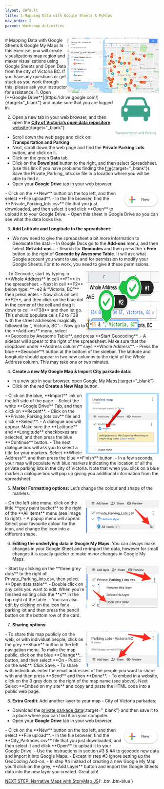 ```yaml
---
layout: default
title: 1-Mapping Data with Google Sheets & MyMaps
nav_order: 2
parent: Workshop Activities
---
```

<img src="images/maps-01.png" style="float:right;width:300px" alt="map of parking example">
# Mapping Data with Google Sheets & Google My Maps
In this exercise, you will create visualizations map region and maker visualizations using Google Sheets and Open Data from the city of Victoria BC. If you have any questions or get stuck as you work through this, please ask your instructor for assistance. 
<img src="images/maps-02.png" style="float:right;width:150px" alt="transportation and parking symbol">
1. Open [**Google Drive**](https://drive.google.com/){:target="_blank"} and make sure that you are logged in.

2. Open a new tab in your web browser, and then open the [**City of Victoria’s open data repository** website](http://opendata.victoria.ca){:target="_blank"}
- Scroll down the web page and click on: **Transportation and Parking**
- Next, scroll down the web page and find the **Private Parking Lots** button, and click on it.
- Click on the green **Data** tab.
- Click on the **Download** button to the right, and then select Spreadsheet. (use this link if you have problems finding the [file](http://bit.ly/31wBewm){:target="_blank"}). Save the Private_Parking_lots.csv file in a location where you will be able to find it.
- Open your **Google Drive** tab in your web browser.
<img src="images/maps-03.png" style="float:right;width:120px" alt="Google new button">
- Click on the **New** button on the top left, and then select **File upload**.
- In the file browser, find the **Private_Parking_lots.csv** file that you just downloaded, and then select it and click **Open** to upload it to your Google Drive. 
- Open this sheet in Google Drive so you can see what the data looks like.

3. **Add Latitude and Longitude to the spreadsheet**:
- We now need to give the spreadsheet a bit more information to Geolocate the data:
      - In Google Docs go to the **Add-ons** menu, and then select **Get add-ons**… 
      - Search for **Geocodes** and then press the **+ Free** button to the right of **Geocode by Awesome Table**. It will ask what Google account you want to use, and for permission to modify your Google Sheets. For it to work, you need to give it these permissions.
<img src="images/maps-04.png" style="float:right;width:240px;height:200px;" alt="visual of F1 and F2">
- To Geocode, start by typing in **Whole Address** in cell **F1** in the spreadsheet.
- Next in cell **F2** below type: **=e2 & “Victoria, BC”** then press enter.
- Now click on cell **F2**, and then click on the blue dot in the corner of the cell and drag it down to cell **F38** and then let go. This should populate cells F2 to F38 with the street addresses magically followed by “, Victoria, BC”. 
- Now go to the **Add-ons** menu, select **Geocode by Awesome Table**, and press **Start Geocoding**.
- A sidebar will appear to the right of the spreadsheet. Make sure that the dropdown under **Address column** says **Whole Address**.
- Press the blue **Geocode**! button at the bottom of the sidebar. The latitude and longitude should appear in two new columns to the right of the Whole Address column. This may take one or two minutes.

4. **Create a new My Google Map & Import City parkade data**:
- In a new tab in your browser, open [Google My Maps](https://google.com/mymaps){:target="_blank"} 
- Click on the red **Create a New Map** button.
<img src="images/maps-05.png" style="float:right;width:240px;height:200px;" alt="Import button">
- Click on the blue, **Import** link on the left side of the page.
- Select the white **Google Drive** Tab, and then click on **Recent**. 
- Click on the **Private_Parking_lots.csv** file and click **Select**. 
- A dialogue box will appear. Make sure the **Latitude** and **Longitude** checkboxes are selected, and then press the blue **Continue** button.
- The next dialogue box will ask you to select a title for your markers. Select **Whole Address**, and then press the blue **Finish** button. 
- In a few seconds, your map will populate with blue markers indicating the location of all the private parking lots in the city of Victoria. Note that when you click on a blue marker a dialogue box will pop up giving you additional information from the spreadsheet.

5. **Marker Formatting options:** Let’s change the colour and shape of the markers.
<img src="images/maps-06.png" style="float:right;width:240px" alt="All Items Colour bucket">
- On the left side menu, click on the little **grey paint bucket** to the right of the **All items** menu (see image to right).
- A popup menu will appear. Select your favourite colour for the icon, and change the icon into a different shape.

6. **Editing the underlying data in Google My Maps**. You can always make changes in your Google Sheet and re-import the data, however for small changes it is usually quicker to make minor changes in Google My Maps.
<img src="images/maps-07.png" style="float:right;width:240px" alt="Three grey dots and editing menu">
- Start by clicking on the **three grey dots** to the right of Private_Parking_lots.csv, then select **Open data table**.
- Double click on any cells you want to edit. When you’re finished editing click the **x** in the top right of the table.
- You can also edit by clicking on the icon for a parking lot and then press the pencil button on the bottom row of the card.

7. **Sharing options**:
<img src="images/maps-08.png" style="float:right;width:240px" alt="three grey dots and sharing options">
- To share this map publicly on the web, or with individual people, click on the grey **Share** button in the left navigation menu. To make the map public, click on the blue **Change**… button, and then select **On - Public on the web**. Click Save.
- To share with individuals enter the email addresses of the people you want to share with and then press **Send** and then **Done**.
- To embed in a website, click on the 3 grey dots to the right of the map name (see above). Next Select **Embed on my site** and copy and paste the HTML code into a public web page.

8. **Extra Credit**: Add another layer to your map - City of Victoria parkades:
- Download the [private parkade data](http://bit.ly/2MVGNRX){:target="_blank"}  and then save it to a place where you can find it on your computer.
- Open your **Google Drive** tab in your web browser.
<img src="images/maps-09.png" style="float:right;width:120px" alt="Google new button">
- Click on the **New** button on the top left, and then select **File upload**.
- In the file browser, find the **City_Parkades.csv** file that you just downloaded, and then select it and click **Open** to upload it to your Google Drive. 
- Use the instructions in section #3 & #4 to geocode new data and import it into Google Maps. 
    - Except in step #3 ignore setting up the GeoCoding Add-on.
    - In step #4 instead of creating a new Google My Map you’ll click on the grey, **Add Layer** button and import the Google Sheets data into the new layer you created. Great job!

[NEXT STEP: Narrative Maps with StoryMap JS](narrative-storymap.html){: .btn .btn-blue }
